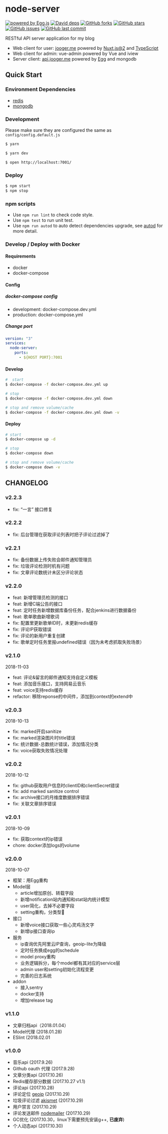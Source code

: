[C-CLIENT]: https://jooger.me
[S-CLIENT]: https://api.jooger.me
[egg]: https://eggjs.org
[egg-image]: https://img.shields.io/badge/Powered%20By-Egg.js-ff69b4.svg?style=flat-square
[david-image]: https://img.shields.io/david/jo0ger/node-server.svg?style=flat-square
[david-url]: https://david-dm.org/jo0ger/node-server

# node-server

[![powered by Egg.js][egg-image]][egg]
[![David deps][david-image]][david-url]
[![GitHub forks](https://img.shields.io/github/forks/jo0ger/node-server.svg?style=flat-square)](https://github.com/jo0ger/node-server/network)
[![GitHub stars](https://img.shields.io/github/stars/jo0ger/node-server.svg?style=flat-square)](https://github.com/jo0ger/node-server/stargazers)
[![GitHub issues](https://img.shields.io/github/issues/jo0ger/node-server.svg?style=flat-square)](https://github.com/jo0ger/node-server/issues)
[![GitHub last commit](https://img.shields.io/github/last-commit/jo0ger/node-server.svg?style=flat-square)](https://github.com/jo0ger/node-server/commits/master)

RESTful API server application for my blog

* Web client for user: [jooger.me]([C-CLIENT]) powered by [Nuxt.js@2](https://github.com/nuxt/nuxt.js) and [TypeScript](https://github.com/Microsoft/TypeScript)
* Web client for admin: vue-admin powered by Vue and iview
* Server client: [api.jooger.me]([S-CLIENT]) powered by [Egg](https://github.com/eggjs/egg) and mongodb

## Quick Start

### Environment Dependencies

- [redis](https://redis.io/)
- [mongodb](https://www.mongodb.com/)

### Development

Please make sure they are configured the same as `config/config.default.js`

``` bash
$ yarn

$ yarn dev

$ open http://localhost:7001/
```

### Deploy

```bash
$ npm start
$ npm stop
```

### npm scripts

- Use `npm run lint` to check code style.
- Use `npm test` to run unit test.
- Use `npm run autod` to auto detect dependencies upgrade, see [autod](https://www.npmjs.com/package/autod) for more detail.

### Develop / Deploy with Docker

#### Requirements

* docker
* docker-compose

#### Config

##### docker-compose config

* development: docker-compose.dev.yml
* production: docker-compose.yml

##### Change port

``` yml
version: "3"
services:
  node-server:
    ports:
      - ${HOST PORT}:7001
```

#### Develop

``` bash
#  start
$ docker-compose -f docker-compose.dev.yml up

# stop
$ docker-compose -f docker-compose.dev.yml down

# stop and remove valume/cache
$ docker-compose -f docker-compose.dev.yml down -v
```

#### Deploy

``` bash
# start
$ docker-compose up -d

# stop
$ docker-compose down

# stop and remove volume/cache
$ docker-compose down -v
```

## CHANGELOG

### v2.2.3

* fix: “一言” 接口修复

### v2.2.2

* fix: 后台管理在获取评论列表时把子评论过滤掉了

### v2.2.1

* fix: 备份数据上传失败会邮件通知管理员
* fix: 垃圾评论检测时机有问题
* fix: 文章评论数统计未区分评论状态

### v2.2.0

* feat: 新增管理员检测的接口
* feat: 新增C端公告的接口
* feat: 定时任务新增数据库备份任务，配合jenkins进行数据备份
* feat: 歌单歌曲新增歌词
* fix: 配置里更新歌单ID时，未更新redis缓存
* fix: 评论IP获取错误
* fix: 评论的新用户重复创建
* fix: 歌单定时任务里报undefined错误（因为未考虑抓取失败场景）

### v2.1.0

2018-11-03

* feat: 评论&留言的邮件通知支持自定义模板
* feat: 添加音乐接口，支持网易云音乐
* feat: voice支持redis缓存
* refactor: 移除reponse的中间件，添加到context的extend中

### v2.0.3

2018-10-13

* fix: marked开启sanitize
* fix: marked渲染图片时title错误
* fix: 统计数据-总数统计错误，添加情况分类
* fix: voice获取失败情况处理


### v2.0.2

2018-10-12

* fix: github获取用户信息时clientID和clientSecret错误
* fix: add marked sanitize control
* fix: archive接口的月维度数据排序错误
* fix: 关联文章排序错误

### v2.0.1

2018-10-09

* fix: 获取context的ip错误
* chore: docker添加logs的volume

### v2.0.0

2018-10-07

* 框架：用Egg重构
* Model层
    - article增加原创、转载字段
    - 新增notification站内通知和stat站内统计模型
    - user简化，去掉不必要字段
    - setting重构，分类型
* 接口
    - 新增voice接口获取一些心灵鸡汤文字
    - 新增ip接口查询ip
* 服务
    - ip查询优先阿里云IP查询，geoip-lite为降级
    - 定时任务换成egg的schedule
    - model proxy重构
    - 业务逻辑拆分，每个model都有其对应的service层
    - admin user和setting初始化流程变更
    - 完善的日志系统
* addon
    - 接入sentry
    - docker支持
    - 增加release tag


### v1.1.0

* 文章归档api（2018.01.04）
* Model代理 (2018.01.28)
* ESlint (2018.02.01

### v1.0.0

* 音乐api (2017.9.26)
* Github oauth 代理 (2017.9.28)
* 文章分类api (2017.10.26)
* Redis缓存部分数据 (2017.10.27 v1.1)
* 评论api (2017.10.28)
* 评论定位 [geoip](https://github.com/bluesmoon/node-geoip) (2017.10.29)
* 垃圾评论过滤 [akismet](https://github.com/chrisfosterelli/akismet-api) (2017.10.29)
* 用户禁言 (2017.10.29)
* 评论发送邮件 [nodemailer](https://github.com/nodemailer/nodemailer) (2017.10.29)
* GC优化 (2017.10.30，linux下需要预先安装g++, **已废弃**)
* 个人动态api (2017.10.30)


